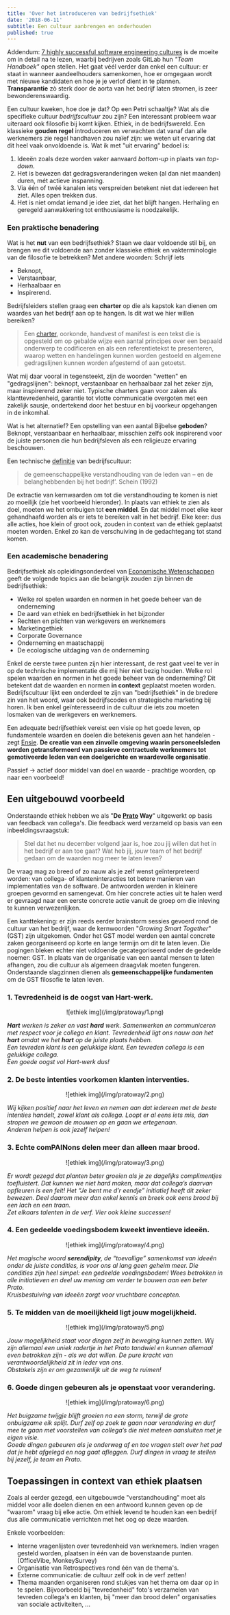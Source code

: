 ```yaml
---
title: 'Over het introduceren van bedrijfsethiek'
date: '2018-06-11'
subtitle: Een cultuur aanbrengen en onderhouden
published: true
---
```


Addendum: [7 highly successful software engineering cultures](https://techbeacon.com/lessons-7-highly-successful-software-engineering-cultures) is de moeite om in detail na te lezen, waarbij bedrijven zoals GitLab hun _"Team Handboek"_ open stellen. Het gaat véél verder dan enkel een cultuur: er staat in wanneer aandeelhouders samenkomen, hoe er omgegaan wordt met nieuwe kandidaten en hoe je je verlof dient in te plannen. **Transparantie** zò sterk door de aorta van het bedrijf laten stromen, is zeer bewonderenswaardig. 

Een cultuur kweken, hoe doe je dat? Op een Petri schaaltje? Wat als die specifieke cultuur _bedrijfscultuur_ zou zijn? Een interessant probleem waar uiteraard ook filosofie bij komt kijken. Ethiek, in de bedrijfswereld. Een klassieke **gouden regel** introduceren en verwachten dat vanaf dan alle werknemers zie regel handhaven zou naïef zijn: we weten uit ervaring dat dit heel vaak onvoldoende is. Wat ik met "uit ervaring" bedoel is:

1. Ideeën zoals deze worden vaker aanvaard _bottom-up_ in plaats van _top-down_.
2. Het is bewezen dat gedragsveranderingen weken (al dan niet maanden) duren, mét actieve inspanning. 
3. Via één of twéé kanalen iets verspreiden betekent niet dat iedereen het ziet. Alles open trekken dus. 
4. Het is niet omdat iemand je idee ziet, dat het blijft hangen. Herhaling en geregeld aanwakkering tot enthousiasme is noodzakelijk.

### Een praktische benadering

Wat is het **nut** van een bedrijfsethiek? Staan we daar voldoende stil bij, en brengen we dit voldoende aan zonder klassieke ethiek en vakterminologie van de filosofie te betrekken? Met andere woorden: Schrijf iets

- Beknopt, 
- Verstaanbaar, 
- Herhaalbaar en
- Inspirerend.

Bedrijfsleiders stellen graag een **charter** op die als kapstok kan dienen om waardes van het bedrijf aan op te hangen. Is dit wat we hier willen bereiken? 

> Een [charter](https://nl.wikipedia.org/wiki/Charter_(hedendaags)), oorkonde, handvest of manifest is een tekst die is opgesteld om op gebalde wijze een aantal principes over een bepaald onderwerp te codificeren en als een referentietekst te presenteren, waarop wetten en handelingen kunnen worden gestoeld en algemene gedragslijnen kunnen worden afgestemd of aan getoetst. 

Wat mij daar vooral in tegensteekt, zijn de woorden "wetten" en "gedragslijnen": beknopt, verstaanbaar en herhaalbaar zal het zeker zijn, maar inspirerend zeker niet. Typische charters gaan voor zaken als klanttevredenheid, garantie tot vlotte communicatie overgoten met een zakelijk sausje, ondertekend door het bestuur en bij voorkeur opgehangen in de inkomhal. 

Wat is het alternatief? Een opstelling van een aantal Bijbelse **geboden**? Beknopt, verstaanbaar en herhaalbaar, misschien zelfs ook inspirerend voor de juiste personen die hun bedrijfsleven als een religieuze ervaring beschouwen. 

Een technische [definitie](https://www.managementsite.nl/kennisbank/organisatiecultuur) van bedrijfscultuur: 

> de gemeenschappelijke verstandhouding van de leden van – en de belanghebbenden bij het bedrijf’. Schein (1992) 

De extractie van kernwaarden om tot die verstandhouding te komen is niet zo moeilijk (zie het voorbeeld hieronder). In plaats van ethiek te zien als doel, moeten we het ombuigen tot **een middel**. En dat middel moet elke keer gehandhaafd worden als er iets te bereiken valt in het bedrijf. Elke keer: dus alle acties, hoe klein of groot ook, zouden in context van de ethiek geplaatst moeten worden. Enkel zo kan de verschuiving in de gedachtegang tot stand komen. 

### Een academische benadering

Bedrijfsethiek als opleidingsonderdeel van [Economische Wetenschappen](https://onderwijsaanbod.kuleuven.be/syllabi/n/D0R91AN.htm#activetab=plaatsen_in_het_onderwijsaanbod_idp7440448) geeft de volgende topics aan die belangrijk zouden zijn binnen de bedrijfsethiek:

- Welke rol spelen waarden en normen in het goede beheer van de onderneming
- De aard van ethiek en bedrijfsethiek in het bijzonder
- Rechten en plichten van werkgevers en werknemers
- Marketingethiek
- Corporate Governance
- Onderneming en maatschappij
- De ecologische uitdaging van de onderneming

Enkel de eerste twee punten zijn hier interessant, de rest gaat veel te ver in op de technische implementatie die mij hier niet bezig houden. Welke rol spelen waarden en normen in het goede beheer van de onderneming? Dit betekent dat de waarden en normen **in context** geplaatst moeten worden. Bedrijfscultuur lijkt een onderdeel te zijn van "bedrijfsethiek" in de bredere zin van het woord, waar ook bedrijfscodes en strategische marketing bij horen. Ik ben enkel geïnteresseerd in de cultuur die iets zou moeten losmaken van de werkgevers en werknemers. 

Een adequate bedrijfsethiek vereist een visie op het goede leven, op fundamentele waarden en doelen die betekenis geven aan het handelen - zegt [Ensie](https://www.ensie.nl/lexicon-van-de-ethiek/bedrijfsethiek). **De creatie van een zinvolle omgeving waarin personeelsleden worden getransformeerd van passieve contractuele werknemers tot gemotiveerde leden van een doelgerichte en waardevolle organisatie**. 

Passief -> actief door middel van doel en waarde - prachtige woorden, op naar een voorbeeld! 

## Een uitgebouwd voorbeeld

Onderstaande ethiek hebben we als "**De [Prato](http://www.prato-services.eu/) Way**" uitgewerkt op basis van feedback van collega's. Die feedback werd verzameld op basis van een inbeeldingsvraagstuk: 

> Stel dat het nu december volgend jaar is, hoe zou jij willen dat het in het bedrijf er aan toe gaat? Wat heb jij, jouw team of het bedrijf gedaan om de waarden nog meer te laten leven?

De vraag mag zo breed of zo nauw als je zelf wenst geïnterpreteerd worden: van collega- of klanteninteracties tot betere manieren van implementaties van de software. De antwoorden werden in kleinere groepen gevormd en samengevat. Om hier concrete acties uit te halen werd er gevraagd naar een eerste concrete actie vanuit de groep om die inleving te kunnen verwezenlijken. 

Een kanttekening: er zijn reeds eerder brainstorm sessies gevoerd rond de cultuur van het bedrijf, waar de kernwoorden "_Growing Smart Together_" (GST) zijn uitgekomen. Onder het GST model werden een aantal concrete zaken georganiseerd op korte en lange termijn om dit te laten leven. Die pogingen bleken echter niet voldoende gecategoriseerd onder de gedeelde noemer: GST. In plaats van de organisatie van een aantal mensen te laten afhangen, zou die cultuur als algemeen draagvlak moeten fungeren. Onderstaande slagzinnen dienen als **gemeenschappelijke fundamenten** om de GST filosofie te laten leven. 

### 1. Tevredenheid is de oogst van Hart-werk.

<center>![ethiek img](/img/pratoway/1.png)</center>

_**Hart** werken is zeker en vast **hard** werk. Samenwerken en communiceren met respect voor je collega en klant. Tevredenheid ligt ons nauw aan het **hart** omdat we het **hart** op de juiste plaats hebben.<br/>
Een tevreden klant is een gelukkige klant. Een tevreden collega is een gelukkige collega.  <br/>
Een goede oogst vol Hart-werk dus!_

### 2. De beste intenties voorkomen klanten interventies.

<center>![ethiek img](/img/pratoway/2.png)</center>

_Wij kijken positief naar het leven en nemen aan dat iedereen met de beste intenties handelt, zowel klant als collega. Loopt er al eens iets mis, dan stropen we gewoon de mouwen op en gaan we ertegenaan. <br/>
Anderen helpen is ook jezelf helpen!_

### 3. Echte comPAINons delen meer dan alleen maar brood.

<center>![ethiek img](/img/pratoway/3.png)</center>

_Er wordt gezegd dat planten beter groeien als je ze dagelijks complimentjes toefluistert. Dat kunnen we niet hard maken, maar dat collega’s daarvan opfleuren is een feit! Het “Je bent me d’r eendje” initiatief heeft dit zeker bewezen. Deel daarom meer dan enkel kennis en breek ook eens brood bij een lach en een traan.<br/>
Zet elkaars talenten in de verf. Vier ook kleine successen!_


### 4. Een gedeelde voedingsbodem kweekt inventieve ideeën.

<center>![ethiek img](/img/pratoway/4.png)</center>

_Het magische woord **serendipity**, de “toevallige” samenkomst van ideeën onder de juiste condities, is voor ons al lang geen geheim meer. Die condities zijn heel simpel: een gedeelde voedingsbodem! Wees betrokken in alle initiatieven en deel uw mening om verder te bouwen aan een beter Prato.<br/>
Kruisbestuiving van ideeën zorgt voor vruchtbare concepten._


### 5. Te midden van de moeilijkheid ligt jouw mogelijkheid.

<center>![ethiek img](/img/pratoway/5.png)</center>

_Jouw mogelijkheid staat voor dingen zelf in beweging kunnen zetten. Wij zijn allemaal een uniek radertje in het Prato tandwiel en kunnen allemaal even betrokken zijn - als we dat willen. De pure kracht van verantwoordelijkheid zit in ieder van ons. <br/>
Obstakels zijn er om gezamenlijk uit de weg te ruimen!_


### 6. Goede dingen gebeuren als je openstaat voor verandering.

<center>![ethiek img](/img/pratoway/6.png)</center>

_Het buigzame twijgje blijft groeien na een storm, terwijl de grote onbuigzame eik splijt. Durf zelf op zoek te gaan naar verandering en durf mee te gaan met voorstellen van collega’s die niet meteen aansluiten met je eigen visie. <br/>
Goede dingen gebeuren als je onderweg af en toe vragen stelt over het pad dat je hebt afgelegd en nog gaat afleggen. Durf dingen in vraag te stellen bij jezelf, je team en Prato._

## Toepassingen in context van ethiek plaatsen

Zoals al eerder gezegd, een uitgebouwde "verstandhouding" moet als middel voor alle doelen dienen en een antwoord kunnen geven op de "waarom" vraag bij elke actie. Om ethiek levend te houden kan een bedrijf dus alle communicatie verrichten met het oog op deze waarden. 

Enkele voorbeelden:

- Interne vragenlijsten over tevredenheid van werknemers. Indien vragen gesteld worden, plaatsen in één van de bovenstaande punten. (OfficeVibe, MonkeySurvey)
- Organisatie van Retrospectives rond één van de thema's.
- Externe communicatie: de cultuur zelf ook in de verf zetten! 
- Thema maanden organiseren rond stukjes van het thema om daar op in te spelen. Bijvoorbeeld bij "tevredenheid" foto's verzamelen van tevreden collega's en klanten, bij "meer dan brood delen" organisaties van sociale activiteiten, ... 
